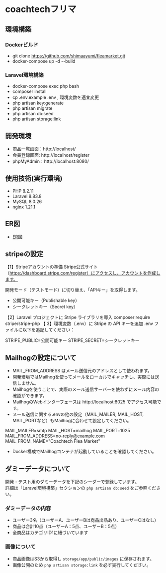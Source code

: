 # coachtechフリマ

## 環境構築
### Dockerビルド
- git clone https://github.com/shimaayumi/fleamarket.git
- docker-compose up -d --build

### Laravel環境構築
- docker-compose exec php bash
- composer install
- cp .env.example .env , 環境変数を適宜変更
- php artisan key:generate
- php artisan migrate
- php artisan db:seed
- php artisan storage:link

## 開発環境
  - 商品一覧画面：http://localhost/  
  - 会員登録画面: http://localhost/register  
  - phpMyAdmin：http://localhost:8080/

## 使用技術(実行環境)
- PHP 8.2.11
- Laravel 8.83.8
- MySQL 8.0.26
- nginx 1.21.1

## ER図
- [ER図](./public/images/er_fleamarket.png)

## stripeの設定
【1】Stripeアカウントの準備
Stripe公式サイト （https://dashboard.stripe.com/register）にアクセスし、アカウントを作成します。

開発モード（テストモード）に切り替え、「APIキー」を取得します。
- 公開可能キー（Publishable key）
- シークレットキー（Secret key）

【2】Laravel プロジェクトに Stripe ライブラリを導入
composer require stripe/stripe-php
【
3】環境変数（.env）に Stripe の API キーを追加
.env ファイルに以下を追記してください：

STRIPE_PUBLIC=公開可能キー
STRIPE_SECRET=シークレットキー


## Mailhogの設定について
- MAIL_FROM_ADDRESS はメール送信元のアドレスとして使われます。
- 開発環境ではMailhogを使ってメールをローカルでキャッチし、実際には送信しません。
- Mailhogを使うことで、実際のメール送信サーバーを使わずにメール内容の確認ができます。
- MailhogのWebインターフェースは http://localhost:8025 でアクセス可能です。
- メール送信に関する.envの他の設定（MAIL_MAILER, MAIL_HOST, MAIL_PORTなど）もMailhogに合わせて設定してください。

MAIL_MAILER=smtp
MAIL_HOST=mailhog
MAIL_PORT=1025
MAIL_FROM_ADDRESS=no-reply@example.com
MAIL_FROM_NAME="Coachtech Flea Market"
- Docker構成でMailhogコンテナが起動していることを確認してください。


 ## ダミーデータについて

開発・テスト用のダミーデータを下記のシーダーで登録しています。  
詳細は「Laravel環境構築」セクションの `php artisan db:seed` をご参照ください。

### ダミーデータの内容

- ユーザー3名（ユーザーA、ユーザーBは商品出品あり、ユーザーCはなし）  
- 商品は合計10点（ユーザーA：5点、ユーザーB：5点）  
- 全商品はカテゴリID1に紐づいています

### 画像について

- 商品画像はS3から取得し `storage/app/public/images` に保存されます。  
- 画像公開のため `php artisan storage:link` を必ず実行してください。

